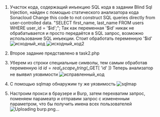 1. Участок кода, содержащий инъекцию SQL кода в задании Blind Sql Injection, найден с помощью статического анализатора кода Sonacloud
   Change this code to not construct SQL queries directly from user-controlled data.
   "SELECT first_name, last_name FROM users WHERE user_id = '$id';";
   Так как переменная '$id' никак не обрабатывается и просто передаётся в SQL запрос, возможно использование SQL инъекции. Стоит обработать переменную '$id'
   ![исходный_код](https://github.com/egorvozhzhov/Prac4/assets/71019753/d1e542ce-4a71-45f3-bcc9-a93a1490bfe0)
   ![исходный_код2](https://github.com/egorvozhzhov/Prac4/assets/71019753/8000c0bf-4edc-4eaf-bbf8-14ac7d148e64)
3. Второе задание представлено в task2.php
4. Уберем из строки специальные символы, тем самым обработав переменную id
      $id = real_escape_string($_GET[ 'id' ])
   Теперь анализатор не выявил уязвимости
   ![исправленный_код](https://github.com/egorvozhzhov/Prac4/assets/71019753/43d1f9cb-aaac-4c4c-95ed-aac3a41a740c)

5. С помощью sqlmap обнаружим ту же уязвимость
   ![sqlmap](https://github.com/egorvozhzhov/Prac4/assets/71019753/a59a563f-e442-4c14-a41d-656998e6308f)

6. Настроим прокси в браузере и Burp, затем перехватим запрос, поменяем парамеатр и отправим запрос с измененным параметром, что бы получить имена всех пользователей
    ![Uploading burp.png…]()

